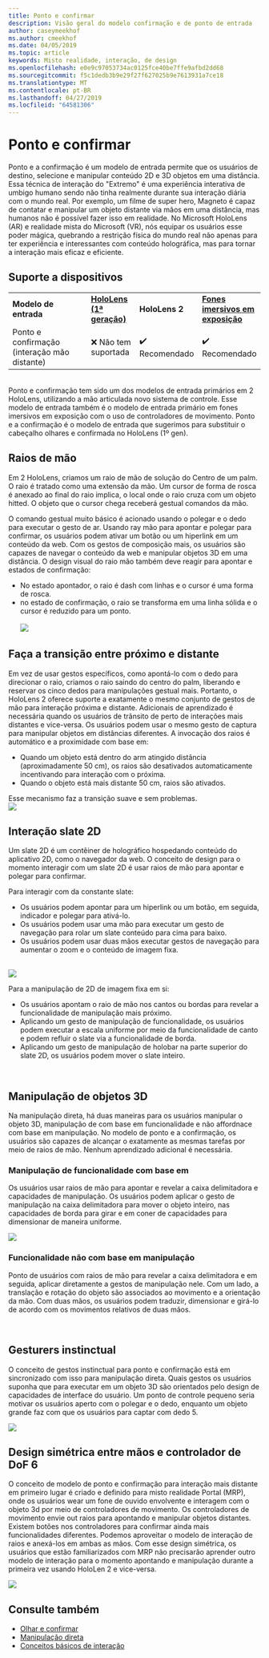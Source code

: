 ```yaml
---
title: Ponto e confirmar
description: Visão geral do modelo confirmação e de ponto de entrada
author: caseymeekhof
ms.author: cmeekhof
ms.date: 04/05/2019
ms.topic: article
keywords: Misto realidade, interação, de design
ms.openlocfilehash: e0e9c97053734ac0125fce40be7ffe9afbd2dd68
ms.sourcegitcommit: f5c1dedb3b9e29f27f627025b9e7613931a7ce18
ms.translationtype: MT
ms.contentlocale: pt-BR
ms.lasthandoff: 04/27/2019
ms.locfileid: "64581306"
---
```

# <a name="point-and-commit"></a>Ponto e confirmar
Ponto e a confirmação é um modelo de entrada permite que os usuários de destino, selecione e manipular conteúdo 2D e 3D objetos em uma distância. Essa técnica de interação do "Extremo" é uma experiência interativa de umbigo humano sendo não tinha realmente durante sua interação diária com o mundo real. Por exemplo, um filme de super hero, Magneto é capaz de contatar e manipular um objeto distante via mãos em uma distância, mas humanos não é possível fazer isso em realidade. No Microsoft HoloLens (AR) e realidade mista do Microsoft (VR), nós equipar os usuários esse poder mágica, quebrando a restrição física do mundo real não apenas para ter experiência e interessantes com conteúdo holográfica, mas para tornar a interação mais eficaz e eficiente.

## <a name="device-support"></a>Suporte a dispositivos
<table>
    <colgroup>
    <col width="40%" />
    <col width="20%" />
    <col width="20%" />
    <col width="20%" />
    </colgroup>
    <tr>
        <td><strong>Modelo de entrada</strong></td>
        <td><a href="hololens-hardware-details.md"><strong>HoloLens (1ª geração)</strong></a></td>
        <td><strong>HoloLens 2</strong></td>
        <td><a href="immersive-headset-hardware-details.md"><strong>Fones imersivos em exposição</strong></a></td>
    </tr>
     <tr>
        <td>Ponto e confirmação (interação mão distante)</td>
        <td>❌ Não tem suportada</td>
        <td>✔️ Recomendado</td>
        <td>✔️ Recomendado</td>
    </tr>
</table>
<br>
Ponto e confirmação tem sido um dos modelos de entrada primários em 2 HoloLens, utilizando a mão articulada novo sistema de controle. Esse modelo de entrada também é o modelo de entrada primário em fones imersivos em exposição com o uso de controladores de movimento. Ponto e a confirmação é o modelo de entrada que sugerimos para substituir o cabeçalho olhares e confirmada no HoloLens (1º gen). 

## <a name="hand-rays"></a>Raios de mão
Em 2 HoloLens, criamos um raio de mão de solução do Centro de um palm. O raio é tratado como uma extensão da mão. Um cursor de forma de rosca é anexado ao final do raio implica, o local onde o raio cruza com um objeto hitted. O objeto que o cursor chega receberá gestual comandos da mão. 

O comando gestual muito básico é acionado usando o polegar e o dedo para executar o gesto de ar. Usando ray mão para apontar e polegar para confirmar, os usuários podem ativar um botão ou um hiperlink em um conteúdo da web. Com os gestos de composição mais, os usuários são capazes de navegar o conteúdo da web e manipular objetos 3D em uma distância. O design visual do raio mão também deve reagir para apontar e estados de confirmação: <br>
* No estado apontador, o raio é dash com linhas e o cursor é uma forma de rosca.
* no estado de confirmação, o raio se transforma em uma linha sólida e o cursor é reduzido para um ponto.<br><br>
![](images/Hand-Rays-720px.jpg)<br>

## <a name="transition-between-near-and-far"></a>Faça a transição entre próximo e distante
Em vez de usar gestos específicos, como apontá-lo com o dedo para direcionar o raio, criamos o raio saindo do centro do palm, liberando e reservar os cinco dedos para manipulações gestual mais. Portanto, o HoloLens 2 oferece suporte a exatamente o mesmo conjunto de gestos de mão para interação próxima e distante. Adicionais de aprendizado é necessária quando os usuários de trânsito de perto de interações mais distantes e vice-versa. Os usuários podem usar o mesmo gesto de captura para manipular objetos em distâncias diferentes. A invocação dos raios é automático e a proximidade com base em: <br>
* Quando um objeto está dentro do arm atingido distância (aproximadamente 50 cm), os raios são desativados automaticamente incentivando para interação com o próxima. 
* Quando o objeto está mais distante 50 cm, raios são ativados.

Esse mecanismo faz a transição suave e sem problemas.<br>
![](images/Transition-Between-Near-And-Far-720px.jpg)<br>

## <a name="2d-slate-interaction"></a>Interação slate 2D
Um slate 2D é um contêiner de holográfico hospedando conteúdo do aplicativo 2D, como o navegador da web. O conceito de design para o momento interagir com um slate 2D é usar raios de mão para apontar e polegar para confirmar.<br>

Para interagir com da constante slate:<br>

* Os usuários podem apontar para um hiperlink ou um botão, em seguida, indicador e polegar para ativá-lo. 
* Os usuários podem usar uma mão para executar um gesto de navegação para rolar um slate conteúdo para cima para baixo. 
* Os usuários podem usar duas mãos executar gestos de navegação para aumentar o zoom e o conteúdo de imagem fixa.<br><br>

![](images/2D-Slate-Interaction-Far-720px.jpg)<br>

Para a manipulação de 2D de imagem fixa em si:<br>

* Os usuários apontam o raio de mão nos cantos ou bordas para revelar a funcionalidade de manipulação mais próximo. 
* Aplicando um gesto de manipulação de funcionalidade, os usuários podem executar a escala uniforme por meio da funcionalidade de canto e podem refluir o slate via a funcionalidade de borda. 
* Aplicando um gesto de manipulação de holobar na parte superior do slate 2D, os usuários podem mover o slate inteiro.<br>

<br>

## <a name="3d-object-manipulation"></a>Manipulação de objetos 3D
Na manipulação direta, há duas maneiras para os usuários manipular o objeto 3D, manipulação de com base em funcionalidade e não affordnace com base em manipulação. No modelo de ponto e a confirmação, os usuários são capazes de alcançar o exatamente as mesmas tarefas por meio de raios de mão. Nenhum aprendizado adicional é necessária.<br>

### <a name="affordance-based-manipulation"></a>Manipulação de funcionalidade com base em
Os usuários usar raios de mão para apontar e revelar a caixa delimitadora e capacidades de manipulação. Os usuários podem aplicar o gesto de manipulação na caixa delimitadora para mover o objeto inteiro, nas capacidades de borda para girar e em coner de capacidades para dimensionar de maneira uniforme. <br>

![](images/3D-Object-Manipulation-Far-720px.jpg) <br>


### <a name="non-affordance-based-manipulation"></a>Funcionalidade não com base em manipulação
Ponto de usuários com raios de mão para revelar a caixa delimitadora e em seguida, aplicar diretamente a gestos de manipulação nele. Com um lado, a translação e rotação do objeto são associados ao movimento e a orientação da mão. Com duas mãos, os usuários podem traduzir, dimensionar e girá-lo de acordo com os movimentos relativos de duas mãos.<br>

<br>

## <a name="instinctual-gesturers"></a>Gesturers instinctual
O conceito de gestos instinctual para ponto e confirmação está em sincronizado com isso para manipulação direta. Quais gestos os usuários suponha que para executar em um objeto 3D são orientados pelo design de capacidades de interface do usuário. Um ponto de controle pequeno seria motivar os usuários aperto com o polegar e o dedo, enquanto um objeto grande faz com que os usuários para captar com dedo 5.

![](images/Instinctual-Gestures-Far-720px.jpg)<br>

## <a name="symmetric-design-between-hands-and-6-dof-controller"></a>Design simétrica entre mãos e controlador de DoF 6 
O conceito de modelo de ponto e confirmação para interação mais distante em primeiro lugar é criado e definido para misto realidade Portal (MRP), onde os usuários wear um fone de ouvido envolvente e interagem com o objeto 3d por meio de controladores de movimento. Os controladores de movimento envie out raios para apontando e manipular objetos distantes. Existem botões nos controladores para confirmar ainda mais funcionalidades diferentes. Podemos aproveitar o modelo de interação de raios e anexá-los em ambas as mãos. Com esse design simétrica, os usuários que estão familiarizados com MRP não precisarão aprender outro modelo de interação para o momento apontando e manipulação durante a primeira vez usando HoloLen 2 e vice-versa.    

![](images/Symmetric-Design-For-Rays-720px.jpg)<br>


## <a name="see-also"></a>Consulte também
* [Olhar e confirmar](gaze-and-commit.md)
* [Manipulação direta](direct-manipulation.md)
* [Conceitos básicos de interação](interaction-fundamentals.md)
